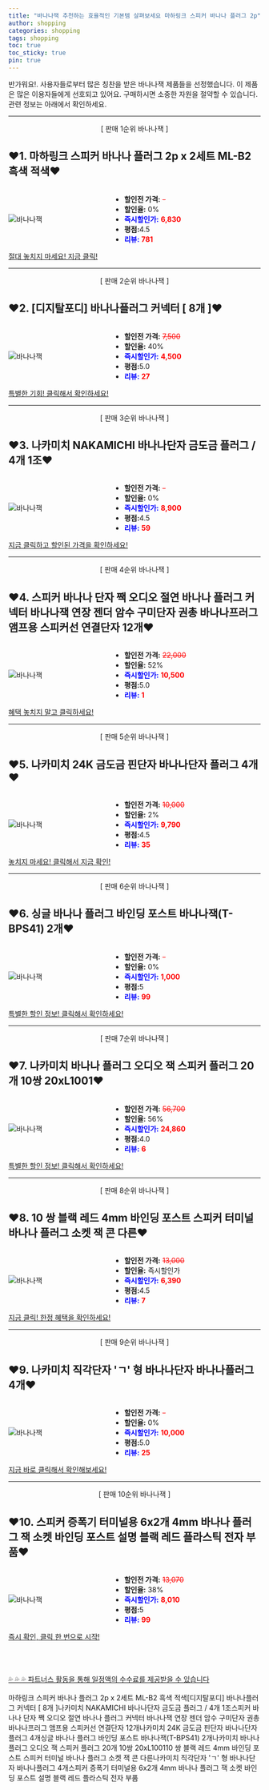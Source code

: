 ```yaml
---
title: "바나나잭 추천하는 효율적인 기본템 살펴보세요 마하링크 스피커 바나나 플러그 2p"
author: shopping
categories: shopping
tags: shopping
toc: true
toc_sticky: true
pin: true
---
```

반가워요!. 사용자들로부터 많은 칭찬을 받은 바나나잭 제품들을 선정했습니다. 이 제품은 많은 이용자들에게 선호되고 있어요. 구매하시면 소중한 자원을 절약할 수 있습니다. 관련 정보는 아래에서 확인하세요.

---
<p class="toplist" style="margin: 0 auto; display: block; width: fit-content;">[ 판매 1순위 바나나잭 ]</p>

<h2><strong>❤️1. 마하링크 스피커 바나나 플러그 2p x 2세트 ML-B2 흑색 적색❤️</strong></h2>

<div style="display: flex; align-items: center;">
    <div style="flex: 0.4;">
        <img src="https://thumbnail6.coupangcdn.com/thumbnails/remote/230x230ex/image/retail/images/2019/06/12/16/3/221165ca-893a-4619-8f4f-ea60e240efad.jpg" alt="바나나잭" style="max-width: 100%;">
    </div>
    <div style="flex: 0.6; margin-left: 10px;">
        <ul>
            <li><strong>할인전 가격:</strong> <del style="color: red;">-</del></li>
            <li><strong>할인율:</strong> 0%</li>
            <li><span style='color:blue'><strong>즉시할인가:</strong></span> <span style='color:red'><strong>6,830</strong></span></li>
            <li><strong>평점:</strong>4.5</li>
            <li><span style='color:blue'><strong>리뷰:</strong></span> <span style='color:red'><strong>781</strong></span></li>
        </ul>
    </div>
</div>
<div class="center">
    <a href="https://William4Davisa.github.io?lptag=AF9450613&subid=githubio&pageKey=238547664&traceid=V0-153&itemId=756562429&vendorItemId=4910470707" class="myButton">
        절대 놓치지 마세요! 지금 클릭!
    </a>
</div>


---
<p class="toplist" style="margin: 0 auto; display: block; width: fit-content;">[ 판매 2순위 바나나잭 ]</p>

<h2><strong>❤️2. [디지탈포디] 바나나플러그 커넥터 [ 8개 ]❤️</strong></h2>

<div style="display: flex; align-items: center;">
    <div style="flex: 0.4;">
        <img src="https://thumbnail6.coupangcdn.com/thumbnails/remote/230x230ex/image/vendor_inventory/7ebe/5ee43f97cfbe1a2d6ba75bf675c178a6322acde11f1af173a8fcb42bf887.jpg" alt="바나나잭" style="max-width: 100%;">
    </div>
    <div style="flex: 0.6; margin-left: 10px;">
        <ul>
            <li><strong>할인전 가격:</strong> <del style="color: red;">7,500</del></li>
            <li><strong>할인율:</strong> 40%</li>
            <li><span style='color:blue'><strong>즉시할인가:</strong></span> <span style='color:red'><strong>4,500</strong></span></li>
            <li><strong>평점:</strong>5.0</li>
            <li><span style='color:blue'><strong>리뷰:</strong></span> <span style='color:red'><strong>27</strong></span></li>
        </ul>
    </div>
</div>
<div class="center">
    <a href="https://William4Davisa.github.io?lptag=AF9450613&subid=githubio&pageKey=7404695539&traceid=V0-153&itemId=19172976334&vendorItemId=86291103483" class="myButton">
        특별한 기회! 클릭해서 확인하세요!
    </a>
</div>


---
<p class="toplist" style="margin: 0 auto; display: block; width: fit-content;">[ 판매 3순위 바나나잭 ]</p>

<h2><strong>❤️3. 나카미치 NAKAMICHI 바나나단자 금도금 플러그 / 4개 1조❤️</strong></h2>

<div style="display: flex; align-items: center;">
    <div style="flex: 0.4;">
        <img src="https://thumbnail7.coupangcdn.com/thumbnails/remote/230x230ex/image/vendor_inventory/c342/4a8cede0a88835dd0265c7c6614c066d37441467b890ca785a0d08b1796d.jpg" alt="바나나잭" style="max-width: 100%;">
    </div>
    <div style="flex: 0.6; margin-left: 10px;">
        <ul>
            <li><strong>할인전 가격:</strong> <del style="color: red;">-</del></li>
            <li><strong>할인율:</strong> 0%</li>
            <li><span style='color:blue'><strong>즉시할인가:</strong></span> <span style='color:red'><strong>8,900</strong></span></li>
            <li><strong>평점:</strong>4.5</li>
            <li><span style='color:blue'><strong>리뷰:</strong></span> <span style='color:red'><strong>59</strong></span></li>
        </ul>
    </div>
</div>
<div class="center">
    <a href="https://William4Davisa.github.io?lptag=AF9450613&subid=githubio&pageKey=4847263887&traceid=V0-153&itemId=6270874054&vendorItemId=86983679703" class="myButton">
        지금 클릭하고 할인된 가격을 확인하세요!
    </a>
</div>


---
<p class="toplist" style="margin: 0 auto; display: block; width: fit-content;">[ 판매 4순위 바나나잭 ]</p>

<h2><strong>❤️4. 스피커 바나나 단자 짹 오디오 절연 바나나 플러그 커넥터 바나나잭 연장 젠더 암수 구미단자 권총 바나나프러그 앰프용 스피커선 연결단자 12개❤️</strong></h2>

<div style="display: flex; align-items: center;">
    <div style="flex: 0.4;">
        <img src="https://thumbnail9.coupangcdn.com/thumbnails/remote/230x230ex/image/vendor_inventory/d2e3/418320b26296dfce7c38c8b75415d0dc7e11877d492d7e312571331074f0.jpg" alt="바나나잭" style="max-width: 100%;">
    </div>
    <div style="flex: 0.6; margin-left: 10px;">
        <ul>
            <li><strong>할인전 가격:</strong> <del style="color: red;">22,000</del></li>
            <li><strong>할인율:</strong> 52%</li>
            <li><span style='color:blue'><strong>즉시할인가:</strong></span> <span style='color:red'><strong>10,500</strong></span></li>
            <li><strong>평점:</strong>5.0</li>
            <li><span style='color:blue'><strong>리뷰:</strong></span> <span style='color:red'><strong>1</strong></span></li>
        </ul>
    </div>
</div>
<div class="center">
    <a href="https://William4Davisa.github.io?lptag=AF9450613&subid=githubio&pageKey=8089853906&traceid=V0-153&itemId=22845611092&vendorItemId=89880318135" class="myButton">
        혜택 놓치지 말고 클릭하세요!
    </a>
</div>


---
<p class="toplist" style="margin: 0 auto; display: block; width: fit-content;">[ 판매 5순위 바나나잭 ]</p>

<h2><strong>❤️5. 나카미치 24K 금도금 핀단자 바나나단자 플러그 4개❤️</strong></h2>

<div style="display: flex; align-items: center;">
    <div style="flex: 0.4;">
        <img src="https://thumbnail7.coupangcdn.com/thumbnails/remote/230x230ex/image/vendor_inventory/f135/fda9089b8b3c3ae4ad0b7d8cce37c03d0a58dbfdc697ee72e69631ff7ba7.jpeg" alt="바나나잭" style="max-width: 100%;">
    </div>
    <div style="flex: 0.6; margin-left: 10px;">
        <ul>
            <li><strong>할인전 가격:</strong> <del style="color: red;">10,000</del></li>
            <li><strong>할인율:</strong> 2%</li>
            <li><span style='color:blue'><strong>즉시할인가:</strong></span> <span style='color:red'><strong>9,790</strong></span></li>
            <li><strong>평점:</strong>4.5</li>
            <li><span style='color:blue'><strong>리뷰:</strong></span> <span style='color:red'><strong>35</strong></span></li>
        </ul>
    </div>
</div>
<div class="center">
    <a href="https://William4Davisa.github.io?lptag=AF9450613&subid=githubio&pageKey=6211328013&traceid=V0-153&itemId=12382324888&vendorItemId=79652030096" class="myButton">
        놓치지 마세요! 클릭해서 지금 확인!
    </a>
</div>


---
<p class="toplist" style="margin: 0 auto; display: block; width: fit-content;">[ 판매 6순위 바나나잭 ]</p>

<h2><strong>❤️6. 싱글 바나나 플러그 바인딩 포스트 바나나잭(T-BPS41) 2개❤️</strong></h2>

<div style="display: flex; align-items: center;">
    <div style="flex: 0.4;">
        <img src="https://thumbnail7.coupangcdn.com/thumbnails/remote/230x230ex/image/vendor_inventory/c2d5/76f4f3d30a2a76aff82baeb6b46877a5b262eb492c2f1dea45e20fbef1f2.jpg" alt="바나나잭" style="max-width: 100%;">
    </div>
    <div style="flex: 0.6; margin-left: 10px;">
        <ul>
            <li><strong>할인전 가격:</strong> <del style="color: red;">-</del></li>
            <li><strong>할인율:</strong> 0%</li>
            <li><span style='color:blue'><strong>즉시할인가:</strong></span> <span style='color:red'><strong>1,000</strong></span></li>
            <li><strong>평점:</strong>5</li>
            <li><span style='color:blue'><strong>리뷰:</strong></span> <span style='color:red'><strong>99</strong></span></li>
        </ul>
    </div>
</div>
<div class="center">
    <a href="https://William4Davisa.github.io?lptag=AF9450613&subid=githubio&pageKey=7666303332&traceid=V0-153&itemId=20438172713&vendorItemId=89306593544" class="myButton">
        특별한 할인 정보! 클릭해서 확인하세요!
    </a>
</div>


---
<p class="toplist" style="margin: 0 auto; display: block; width: fit-content;">[ 판매 7순위 바나나잭 ]</p>

<h2><strong>❤️7. 나카미치 바나나 플러그 오디오 잭 스피커 플러그 20개 10쌍 20xL1001❤️</strong></h2>

<div style="display: flex; align-items: center;">
    <div style="flex: 0.4;">
        <img src="https://thumbnail7.coupangcdn.com/thumbnails/remote/230x230ex/image/vendor_inventory/5697/dc3117415128ea93fe70f334fe133aeb48b7371df1a41b66872af7c75232.jpeg" alt="바나나잭" style="max-width: 100%;">
    </div>
    <div style="flex: 0.6; margin-left: 10px;">
        <ul>
            <li><strong>할인전 가격:</strong> <del style="color: red;">56,700</del></li>
            <li><strong>할인율:</strong> 56%</li>
            <li><span style='color:blue'><strong>즉시할인가:</strong></span> <span style='color:red'><strong>24,860</strong></span></li>
            <li><strong>평점:</strong>4.0</li>
            <li><span style='color:blue'><strong>리뷰:</strong></span> <span style='color:red'><strong>6</strong></span></li>
        </ul>
    </div>
</div>
<div class="center">
    <a href="https://William4Davisa.github.io?lptag=AF9450613&subid=githubio&pageKey=5705485148&traceid=V0-153&itemId=9497067294&vendorItemId=81855919583" class="myButton">
        특별한 할인 정보! 클릭해서 확인하세요!
    </a>
</div>


---
<p class="toplist" style="margin: 0 auto; display: block; width: fit-content;">[ 판매 8순위 바나나잭 ]</p>

<h2><strong>❤️8. 10 쌍 블랙 레드 4mm 바인딩 포스트 스피커 터미널 바나나 플러그 소켓 잭 콘 다른❤️</strong></h2>

<div style="display: flex; align-items: center;">
    <div style="flex: 0.4;">
        <img src="https://thumbnail9.coupangcdn.com/thumbnails/remote/230x230ex/image/vendor_inventory/f190/85edd6f3b45e6d1e9a5a82c97c70900bfb237ee4f2b8704e73947f7016c8.jpg" alt="바나나잭" style="max-width: 100%;">
    </div>
    <div style="flex: 0.6; margin-left: 10px;">
        <ul>
            <li><strong>할인전 가격:</strong> <del style="color: red;">13,000</del></li>
            <li><strong>할인율:</strong> 즉시할인가</li>
            <li><span style='color:blue'><strong>즉시할인가:</strong></span> <span style='color:red'><strong>6,390</strong></span></li>
            <li><strong>평점:</strong>4.5</li>
            <li><span style='color:blue'><strong>리뷰:</strong></span> <span style='color:red'><strong>7</strong></span></li>
        </ul>
    </div>
</div>
<div class="center">
    <a href="https://William4Davisa.github.io?lptag=AF9450613&subid=githubio&pageKey=6562630203&traceid=V0-153&itemId=14698372698&vendorItemId=89998080862" class="myButton">
        지금 클릭! 한정 혜택을 확인하세요!
    </a>
</div>


---
<p class="toplist" style="margin: 0 auto; display: block; width: fit-content;">[ 판매 9순위 바나나잭 ]</p>

<h2><strong>❤️9. 나카미치 직각단자 'ㄱ' 형 바나나단자 바나나플러그 4개❤️</strong></h2>

<div style="display: flex; align-items: center;">
    <div style="flex: 0.4;">
        <img src="https://thumbnail10.coupangcdn.com/thumbnails/remote/230x230ex/image/vendor_inventory/3631/3b3e456b3d5b1a9be0b07e696a3bb22bf60c197462f13d8948c15d804740.jpg" alt="바나나잭" style="max-width: 100%;">
    </div>
    <div style="flex: 0.6; margin-left: 10px;">
        <ul>
            <li><strong>할인전 가격:</strong> <del style="color: red;">-</del></li>
            <li><strong>할인율:</strong> 0%</li>
            <li><span style='color:blue'><strong>즉시할인가:</strong></span> <span style='color:red'><strong>10,000</strong></span></li>
            <li><strong>평점:</strong>5.0</li>
            <li><span style='color:blue'><strong>리뷰:</strong></span> <span style='color:red'><strong>25</strong></span></li>
        </ul>
    </div>
</div>
<div class="center">
    <a href="https://William4Davisa.github.io?lptag=AF9450613&subid=githubio&pageKey=6211418096&traceid=V0-153&itemId=12382917556&vendorItemId=82127158951" class="myButton">
        지금 바로 클릭해서 확인해보세요!
    </a>
</div>


---
<p class="toplist" style="margin: 0 auto; display: block; width: fit-content;">[ 판매 10순위 바나나잭 ]</p>

<h2><strong>❤️10. 스피커 증폭기 터미널용 6x2개 4mm 바나나 플러그 잭 소켓 바인딩 포스트 설명 블랙 레드 플라스틱 전자 부품❤️</strong></h2>

<div style="display: flex; align-items: center;">
    <div style="flex: 0.4;">
        <img src="https://thumbnail8.coupangcdn.com/thumbnails/remote/230x230ex/image/vendor_inventory/28e0/41f27407c961ad73ab9ba7c95be6a09c4b294c64b3a1640a1df483aa4cdb.jpg" alt="바나나잭" style="max-width: 100%;">
    </div>
    <div style="flex: 0.6; margin-left: 10px;">
        <ul>
            <li><strong>할인전 가격:</strong> <del style="color: red;">13,070</del></li>
            <li><strong>할인율:</strong> 38%</li>
            <li><span style='color:blue'><strong>즉시할인가:</strong></span> <span style='color:red'><strong>8,010</strong></span></li>
            <li><strong>평점:</strong>5</li>
            <li><span style='color:blue'><strong>리뷰:</strong></span> <span style='color:red'><strong>99</strong></span></li>
        </ul>
    </div>
</div>
<div class="center">
    <a href="https://William4Davisa.github.io?lptag=AF9450613&subid=githubio&pageKey=8053868117&traceid=V0-153&itemId=22599554818&vendorItemId=89641415944" class="myButton">
        즉시 확인, 클릭 한 번으로 시작!
    </a>
</div>

<br><br><br>[💦 💦 💦 파트너스 활동을 통해 일정액의 수수료를 제공받을 수 있습니다](https://link.coupang.com/a/bcpT2c)<br><br>마하링크 스피커 바나나 플러그 2p x 2세트 ML-B2 흑색 적색[디지탈포디] 바나나플러그 커넥터 [ 8개 ]나카미치 NAKAMICHI 바나나단자 금도금 플러그 / 4개 1조스피커 바나나 단자 짹 오디오 절연 바나나 플러그 커넥터 바나나잭 연장 젠더 암수 구미단자 권총 바나나프러그 앰프용 스피커선 연결단자 12개나카미치 24K 금도금 핀단자 바나나단자 플러그 4개싱글 바나나 플러그 바인딩 포스트 바나나잭(T-BPS41) 2개나카미치 바나나 플러그 오디오 잭 스피커 플러그 20개 10쌍 20xL100110 쌍 블랙 레드 4mm 바인딩 포스트 스피커 터미널 바나나 플러그 소켓 잭 콘 다른나카미치 직각단자 'ㄱ' 형 바나나단자 바나나플러그 4개스피커 증폭기 터미널용 6x2개 4mm 바나나 플러그 잭 소켓 바인딩 포스트 설명 블랙 레드 플라스틱 전자 부품